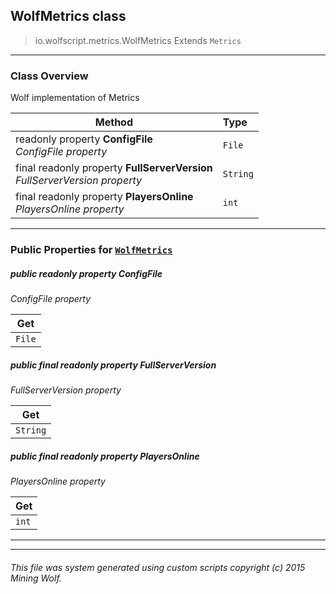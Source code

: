 ## WolfMetrics __class__

>io.wolfscript.metrics.WolfMetrics
>Extends `Metrics`

---

### Class Overview

Wolf implementation of Metrics

Method | Type   
--- | :--- 
 readonly property __ConfigFile__ <br> _ConfigFile property_ | `File`
final readonly property __FullServerVersion__ <br> _FullServerVersion property_ | `String`
final readonly property __PlayersOnline__ <br> _PlayersOnline property_ | `int`



---


### Public Properties for [`WolfMetrics`](WolfMetrics.md)

##### <a id='configfile'></a>public  readonly property __ConfigFile__

_ConfigFile property_

Get | 
--- | 
`File` |



##### <a id='fullserverversion'></a>public final readonly property __FullServerVersion__

_FullServerVersion property_

Get | 
--- | 
`String` |



##### <a id='playersonline'></a>public final readonly property __PlayersOnline__

_PlayersOnline property_

Get | 
--- | 
`int` |



---
---


###### This file was system generated using custom scripts copyright (c) 2015 Mining Wolf.
	


